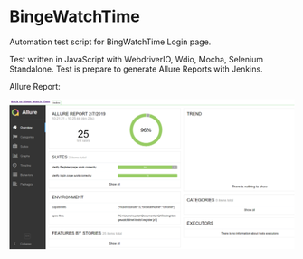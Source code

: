 # BingeWatchTime


Automation test script for BingWatchTime Login page.  

Test written in JavaScript with WebdriverIO, Wdio, Mocha, Selenium Standalone. Test is prepare to generate Allure Reports with Jenkins. 

Allure Report:

![Allure Report with Jankins](https://github.com/tsantek/BingeWatchTime/blob/master/testScreenshots/testScreenshot.png "Allure Report with Jankin")

